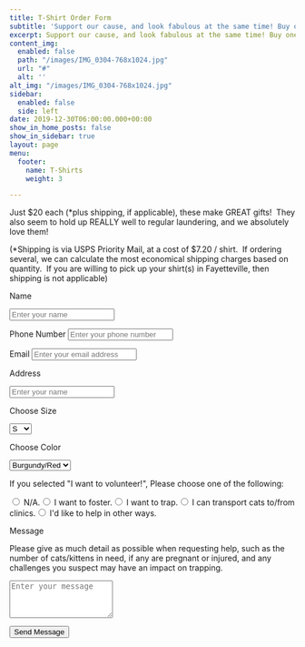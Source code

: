 ```yaml
---
title: T-Shirt Order Form
subtitle: 'Support our cause, and look fabulous at the same time! Buy one of our t-shirts. '
excerpt: Support our cause, and look fabulous at the same time! Buy one of our t-shirts.
content_img:
  enabled: false
  path: "/images/IMG_0304-768x1024.jpg"
  url: "#"
  alt: ''
alt_img: "/images/IMG_0304-768x1024.jpg"
sidebar:
  enabled: false
  side: left
date: 2019-12-30T06:00:00.000+00:00
show_in_home_posts: false
show_in_sidebar: true
layout: page
menu:
  footer:
    name: T-Shirts
    weight: 3

---
```

Just $20 each (*plus shipping, if applicable), these make GREAT gifts!  They also seem to hold up REALLY well to regular laundering, and we absolutely love them!

(*Shipping is via USPS Priority Mail, at a cost of $7.20 / shirt.  If ordering several, we can calculate the most economical shipping charges based on quantity.  If you are willing to pick up your shirt(s) in Fayetteville, then shipping is not applicable)

<form name="contactForm" method="POST" netlify-honeypot="bot-field" data-netlify="true" id="contact-form" class="contact-form">

<p class="form-row">

<label class="form-label" for="contact-user-name">Name</label>

<input type="text" name="name" id="contact-user-name" class="form-input" placeholder="Enter your name" required> <span class="input-focus" aria-hidden="true"></span> </p>

<p class="form-row"> <label class="form-label" for="contact-user-phone">Phone Number</label> <input type="phone" name="phone" id="contact-user-phone" class="form-input" placeholder="Enter your phone number" required> <span class="input-focus" aria-hidden="true"></span> </p>

<p class="form-row"> <label class="form-label" for="contact-user-email">Email</label> <input type="email" name="email" id="contact-user-email" class="form-input" placeholder="Enter your email address" required> <span class="input-focus" aria-hidden="true"></span> </p>

<p class="form-row"> <label class="form-label" for="contact-address">Address</label>

<input type="text" name="name" id="contact-user-name" class="form-input" placeholder="Enter your name" required>  <span class="input-focus" aria-hidden="true" required></span> </p>

<p class="form-row">

<label class="form-label" for="size">Choose Size</label>

<select name="concern" id="size">

<option value="Small">S</option> <option value="Medium">M</option> <option value="Large">L</option>  <option value="Extra Large">XL</option> </select></p>

<label class="form-label" for="color">Choose Color</label>

<select name="concern" id="color">

<option value="Burgundy/Red">Burgundy/Red</option> <option value="Purple">Purple</option> <option value="Turquoise">Turquoise</option> </select></p>

<p class="form-row" id="contact-radio">

<p><label for="contact-radio">If you selected "I want to volunteer!", Please choose one of the following:</label></p><input type="radio" id="1" name="contact-radio" value="N/A"> <label for="1">N/A.</label><input type="radio" id="2" name="contact-radio" value="I want to foster."> <label for="2">I want to foster.</label><input type="radio" id="3" name="contact-radio" value="I want to trap."> <label for="3">I want to trap.</label><input type="radio" id="4" name="contact-radio" value="I want to transport cats to/from clinics."> <label for="4">I can transport cats to/from clinics.</label><input type="radio" id="5" name="contact-radio" value="I'd like to help in other ways."> <label for="5">I'd like to help in other ways.</label>

</p>

<p class="form-row"> <label class="form-label" for="contact-message">Message</label>

<p>Please give as much detail as possible when requesting help, such as the number of cats/kittens in need, if any are pregnant or injured, and any challenges you suspect may have an impact on trapping.</p>

 <textarea name="message" id="contact-message" class="form-textarea" rows="4" placeholder="Enter your message" required></textarea> <span class="input-focus" aria-hidden="true" required></span> </p>

<input type="hidden" name="form-name" value="contactForm" /> <p class="form-row form-submit">

<button type="submit" class="primary button">Send Message</button> </p> </form>